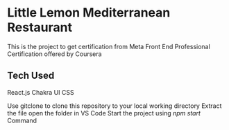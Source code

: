 # Little Lemon Mediterranean Restaurant

This is the project to get certification from Meta Front End Professional Certification offered by Coursera

## Tech Used

React.js
Chakra UI 
CSS

Use gitclone to clone this repository to your local working directory
Extract the file
open the folder in VS Code
Start the project using *npm start* Command
